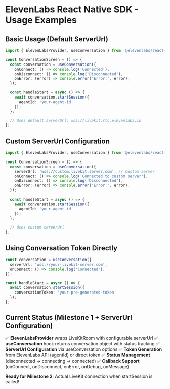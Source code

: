# ElevenLabs React Native SDK - Usage Examples

## Basic Usage (Default ServerUrl)

```typescript
import { ElevenLabsProvider, useConversation } from '@elevenlabs/react-native';

const ConversationScreen = () => {
  const conversation = useConversation({
    onConnect: () => console.log('Connected'),
    onDisconnect: () => console.log('Disconnected'),
    onError: (error) => console.error('Error:', error),
  });

  const handleStart = async () => {
    await conversation.startSession({
      agentId: 'your-agent-id'
    });
  };

  // Uses default serverUrl: wss://livekit.rtc.elevenlabs.io
};
```

## Custom ServerUrl Configuration

```typescript
import { ElevenLabsProvider, useConversation } from '@elevenlabs/react-native';

const ConversationScreen = () => {
  const conversation = useConversation({
    serverUrl: 'wss://custom.livekit.server.com', // Custom server
    onConnect: () => console.log('Connected to custom server'),
    onDisconnect: () => console.log('Disconnected'),
    onError: (error) => console.error('Error:', error),
  });

  const handleStart = async () => {
    await conversation.startSession({
      agentId: 'your-agent-id'
    });
  };

  // Uses custom serverUrl
};
```

## Using Conversation Token Directly

```typescript
const conversation = useConversation({
  serverUrl: 'wss://your-livekit-server.com',
  onConnect: () => console.log('Connected'),
});

const handleStart = async () => {
  await conversation.startSession({
    conversationToken: 'your-pre-generated-token'
  });
};
```

## Current Status (Milestone 1 + ServerUrl Configuration)

✅ **ElevenLabsProvider** wraps LiveKitRoom with configurable serverUrl
✅ **useConversation** hook returns conversation object with status tracking
✅ **ServerUrl Configuration** via useConversation options
✅ **Token Generation** from ElevenLabs API (agentId) or direct token
✅ **Status Management** (disconnected → connecting → connected)
✅ **Callback Support** (onConnect, onDisconnect, onError, onDebug, onMessage)

**Ready for Milestone 2**: Actual LiveKit connection when startSession is called!